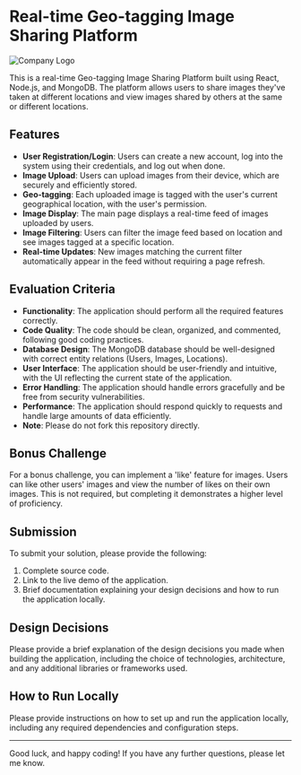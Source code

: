 # Real-time Geo-tagging Image Sharing Platform

![Company Logo](http://logicspark.io/wp-content/uploads/2023/02/PNG_01.png)

This is a real-time Geo-tagging Image Sharing Platform built using React, Node.js, and MongoDB. The platform allows users to share images they've taken at different locations and view images shared by others at the same or different locations.

## Features

- **User Registration/Login**: Users can create a new account, log into the system using their credentials, and log out when done.
- **Image Upload**: Users can upload images from their device, which are securely and efficiently stored.
- **Geo-tagging**: Each uploaded image is tagged with the user's current geographical location, with the user's permission.
- **Image Display**: The main page displays a real-time feed of images uploaded by users.
- **Image Filtering**: Users can filter the image feed based on location and see images tagged at a specific location.
- **Real-time Updates**: New images matching the current filter automatically appear in the feed without requiring a page refresh.

## Evaluation Criteria

- **Functionality**: The application should perform all the required features correctly.
- **Code Quality**: The code should be clean, organized, and commented, following good coding practices.
- **Database Design**: The MongoDB database should be well-designed with correct entity relations (Users, Images, Locations).
- **User Interface**: The application should be user-friendly and intuitive, with the UI reflecting the current state of the application.
- **Error Handling**: The application should handle errors gracefully and be free from security vulnerabilities.
- **Performance**: The application should respond quickly to requests and handle large amounts of data efficiently.
- **Note**: Please do not fork this repository directly.

## Bonus Challenge

For a bonus challenge, you can implement a 'like' feature for images. Users can like other users' images and view the number of likes on their own images. This is not required, but completing it demonstrates a higher level of proficiency.

## Submission

To submit your solution, please provide the following:

1. Complete source code.
2. Link to the live demo of the application.
3. Brief documentation explaining your design decisions and how to run the application locally.

## Design Decisions

Please provide a brief explanation of the design decisions you made when building the application, including the choice of technologies, architecture, and any additional libraries or frameworks used.

## How to Run Locally

Please provide instructions on how to set up and run the application locally, including any required dependencies and configuration steps.

---

Good luck, and happy coding! If you have any further questions, please let me know.
